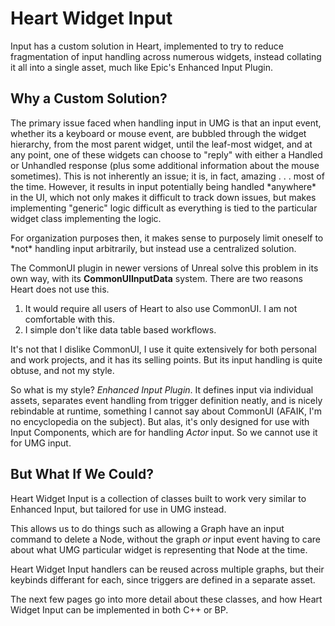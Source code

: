 # Heart Widget Input

Input has a custom solution in Heart, implemented to try to reduce fragmentation of input handling across numerous widgets, instead collating it all into a single asset, much like Epic's Enhanced Input Plugin.

## Why a Custom Solution?

The primary issue faced when handling input in UMG is that an input event, whether its a keyboard or mouse event, are bubbled through the widget hierarchy, from the most parent widget, until the leaf-most widget, and at any point, one of these widgets can choose to "reply" with either a Handled or Unhandled response (plus some additional information about the mouse sometimes). This is not inherently an issue; it is, in fact, amazing . . . most of the time. However, it results in input potentially being handled \*anywhere\* in the UI, which not only makes it difficult to track down issues, but makes implementing "generic" logic difficult as everything is tied to the particular widget class implementing the logic.

For organization purposes then, it makes sense to purposely limit oneself to \*not\* handling input arbitrarily, but instead use a centralized solution.

The CommonUI plugin in newer versions of Unreal solve this problem in its own way, with its **CommonUIInputData** system. There are two reasons Heart does not use this.&#x20;

1. It would require all users of Heart to also use CommonUI. I am not comfortable with this.
2. I simple don't like data table based workflows.

It's not that I dislike CommonUI, I use it quite extensively for both personal and work projects, and it has its selling points. But its input handling is quite obtuse, and not my style.

So what is my style? _Enhanced Input Plugin_. It defines input via individual assets, separates event handling from trigger definition neatly, and is nicely rebindable at runtime, something I cannot say about CommonUI (AFAIK, I'm no encyclopedia on the subject). But alas, it's only designed for use with Input Components, which are for handling _Actor_ input. So we cannot use it for UMG input.

## But What If We Could?

Heart Widget Input is a collection of classes built to work very similar to Enhanced Input, but tailored for use in UMG instead.

This allows us to do things such as allowing a Graph have an input command to delete a Node, without the graph _or_ input event having to care about what UMG particular widget is representing that Node at the time.

Heart Widget Input handlers can be reused across multiple graphs, but their keybinds differant for each, since triggers are defined in a separate asset.

The next few pages go into more detail about these classes, and how Heart Widget Input can be implemented in both C++ or BP.
